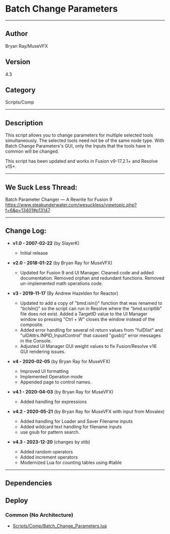 # Batch Change Parameters
___

## Author
Bryan Ray/MuseVFX

## Version
4.3

## Category
Scripts/Comp

___

## Description
<p>This script allows you to change parameters for multiple selected tools simultaneously. The selected tools need not be of the same node type. With Batch Change Parameters's GUI, only the Inputs that the tools have in common will be changed.</p>
<p>This script has been updated and works in Fusion v9-17.2.1+ and Resolve v15+.</p>
<hr />
<h2>We Suck Less Thread:</h2>
<p>Batch Parameter Changer — A Rewrite for Fusion 9
<a href="https://www.steakunderwater.com/wesuckless/viewtopic.php?f=6&amp;p=13401#p13147">https://www.steakunderwater.com/wesuckless/viewtopic.php?f=6&amp;p=13401#p13147</a></p>
<hr />
<h2>Change Log:</h2>
<ul>
<li>
<p><strong>v1.0 - 2007-02-22</strong> (by SlayerK)</p>
<ul>
<li>Initial release</li>
</ul>
</li>
<li>
<p><strong>v2.0 - 2018-01-22</strong> (by Bryan Ray for MuseVFX)</p>
<ul>
<li>Updated for Fusion 9 and UI Manager. Cleaned code and added documentation. Removed orphan and redundant functions. Removed un-implemented math operations code.</li>
</ul>
</li>
<li>
<p><strong>v3 - 2019-11-17</strong> (By Andrew Hazelden for Reactor)</p>
<ul>
<li>Updated to add a copy of "bmd.isin()" function that was renamed to "bcIsIn()" so the script can run in Resolve where the "bmd.scriptlib" file does not exist. Added a TargetID value to the UI Manager window so pressing "Ctrl + W" closes the window instead of the composite.</li>
<li>Added error handling for several nil return values from "fuIDlist" and "uIDAttrs.INPID_InputControl" that caused "gusb()" error messages in the Console.</li>
<li>Adjusted UI Manager GUI weight values to fix Fusion/Resolve v16 GUI rendering issues.</li>
</ul>
</li>
<li>
<p><strong>v4 - 2020-02-05</strong> (by Bryan Ray for MuseVFX)</p>
<ul>
<li>Improved UI formatting</li>
<li>Implemented Operation mode</li>
<li>Appended page to control names.</li>
</ul>
</li>
<li>
<p><strong>v4.1 - 2020-04-03</strong> (by Bryan Ray for MuseVFX)</p>
<ul>
<li>Added handling for expressions</li>
</ul>
</li>
<li>
<p><strong>v4.2 - 2020-05-21</strong> (by Bryan Ray for MuseVFX with input from Movalex)</p>
<ul>
<li>Added handling for Loader and Saver Filename inputs</li>
<li>Added wildcard text handling for filename inputs</li>
<li>use gsub for pattern search.</li>
</ul>
</li>
<li>
<p><strong>v4.3 - 2023-12-20</strong> (changes by stib)</p>
<ul>
<li>Added random operators</li>
<li>Added increment operators</li>
<li>Modernized Lua for counting tables using #table</li>
</ul>
</li>
</ul>

___

## Dependencies

## Deploy

### Common (No Architecture)

<ul>
<li><a href="https://gitlab.com/WeSuckLess/Reactor/-/blob/master/Atoms/com.MuseVFX.BatchChangeParameters/Scripts/Comp/Batch_Change_Parameters.lua?ref_type=heads">Scripts/Comp/Batch_Change_Parameters.lua</a></li>
</ul>
